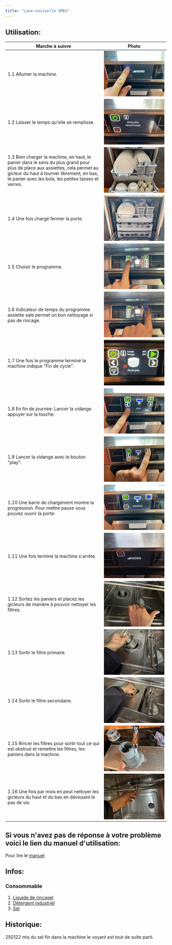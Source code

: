 ```yaml
---
title: "Lave-vaisselle SMEG"
---
```


## Utilisation:
| Marche à suivre | Photo |
|---|---|
|1.1 Allumer la machine.|![](/notes/pieces_jointes/images/i_utilisation/i_laveVaisselleSMEG/I_LaveVaisselleSmeg1-1.jpg)|
|1.2 Laisser le temps qu'elle se remplisse.|![](/notes/pieces_jointes/images/i_utilisation/i_laveVaisselleSMEG/I_LaveVaisselleSmeg1-2.jpg)|
|1.3 Bien charger la machine, en haut, le panier dans le sens du plus grand pour plus de place aux assiettes, cela permet au gicleur du haut à tourner librement, en bas, le panier avec les bols, les petites tasses et verres.|![](/notes/pieces_jointes/images/i_utilisation/i_laveVaisselleSMEG/I_LaveVaisselleSmeg1-3.jpg)|
|1.4 Une fois chargé fermer la porte.|![](/notes/pieces_jointes/images/i_utilisation/i_laveVaisselleSMEG/I_LaveVaisselleSmeg1-4.jpg)|
|1.5 Choisir le programme.|![](/notes/pieces_jointes/images/i_utilisation/i_laveVaisselleSMEG/I_LaveVaisselleSmeg1-5.jpg)|
|1.6 Indicateur de temps du programme assiette sale permet un bon nettoyage si pas de rincage.|![](/notes/pieces_jointes/images/i_utilisation/i_laveVaisselleSMEG/I_LaveVaisselleSmeg1-6.jpg)|
|1.7 Une fois le programme terminé la machine indique "Fin de cycle".|![](/notes/pieces_jointes/images/i_utilisation/i_laveVaisselleSMEG/I_LaveVaisselleSmeg1-7.jpg)|
|1.8 En fin de journée: Lancer la vidange appuyer sur la touche.|![](/notes/pieces_jointes/images/i_utilisation/i_laveVaisselleSMEG/I_LaveVaisselleSmeg1-8.jpg)|
|1.9 Lancer la vidange avec le bouton "play".|![](/notes/pieces_jointes/images/i_utilisation/i_laveVaisselleSMEG/I_LaveVaisselleSmeg1-9.jpg)|
|1.10 Une barre de chargement montre la progression. Pour mettre pause vous pouvez ouvrir la porte:|![](/notes/pieces_jointes/images/i_utilisation/i_laveVaisselleSMEG/I_LaveVaisselleSmeg1-10.jpg)|
|1.11 Une fois terminé la machine s'arrête.|![](/notes/pieces_jointes/images/i_utilisation/i_laveVaisselleSMEG/I_LaveVaisselleSmeg1-11.jpg)|
|1.12 Sortez les paniers et placez les gicleurs de manière à pouvoir nettoyer les filtres.|![](/notes/pieces_jointes/images/i_utilisation/i_laveVaisselleSMEG/I_LaveVaisselleSmeg1-12.jpg)|
|1.13 Sortir le filtre primaire.|![](/notes/pieces_jointes/images/i_utilisation/i_laveVaisselleSMEG/I_LaveVaisselleSmeg1-13.jpg)|
|1.14 Sortir le filtre secondaire.|![](/notes/pieces_jointes/images/i_utilisation/i_laveVaisselleSMEG/I_LaveVaisselleSmeg1-14.jpg)|
|1.15 Rincer les filtres pour sortir tout ce qui est obstrué et remettre les filtres, les paniers dans la machine.|![](/notes/pieces_jointes/images/i_utilisation/i_laveVaisselleSMEG/I_LaveVaisselleSmeg1-15.jpg)|
|1.16 Une fois par mois en peut nettoyer les gicleurs du haut et du bas en dévissant le pas de vis.|![](/notes/pieces_jointes/images/i_utilisation/i_laveVaisselleSMEG/I_LaveVaisselleSmeg1-16.jpg)|
## Si vous n'avez pas de réponse à votre problème voici le lien du manuel d'utilisation:
Pour lire le [manuel](https://drive.google.com/file/d/1Je_wGZVlBH8JlBZxbfICmbHcCM1tjqs5/view?usp=sharing)
## Infos:
### Consommable
1. [Liquide de rincagel](/notes/equipements/consommables/C_LiquideRincageIndustriel.md)
2. [Détergent industriel](/notes/equipements/consommables/C_DetergentLaveVaisselleIndustriel.md)
3. [Sel](notes/equipements/consommables/C_SelLaveVaisselle.md)
## Historique:
250122 mis du sel fin dans la machine le voyant est tout de suite parti.